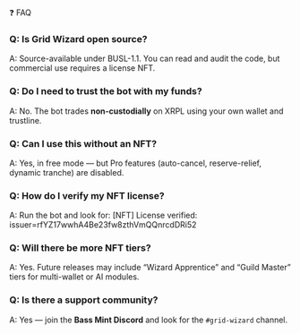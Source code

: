 ❓ FAQ

### Q: Is Grid Wizard open source?
A: Source-available under BUSL-1.1. You can read and audit the code, but commercial use requires a license NFT.

### Q: Do I need to trust the bot with my funds?
A: No. The bot trades **non-custodially** on XRPL using your own wallet and trustline.

### Q: Can I use this without an NFT?
A: Yes, in free mode — but Pro features (auto-cancel, reserve-relief, dynamic tranche) are disabled.

### Q: How do I verify my NFT license?
A: Run the bot and look for:
[NFT] License verified: issuer=rfYZ17wwhA4Be23fw8zthVmQQnrcdDRi52

### Q: Will there be more NFT tiers?
A: Yes. Future releases may include “Wizard Apprentice” and “Guild Master” tiers for multi-wallet or AI modules.

### Q: Is there a support community?
A: Yes — join the **Bass Mint Discord** and look for the `#grid-wizard` channel.
